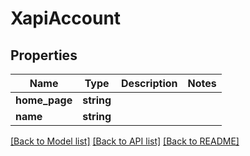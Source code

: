 # XapiAccount

## Properties
Name | Type | Description | Notes
------------ | ------------- | ------------- | -------------
**home_page** | **string** |  | 
**name** | **string** |  | 

[[Back to Model list]](../README.md#documentation-for-models) [[Back to API list]](../README.md#documentation-for-api-endpoints) [[Back to README]](../README.md)


